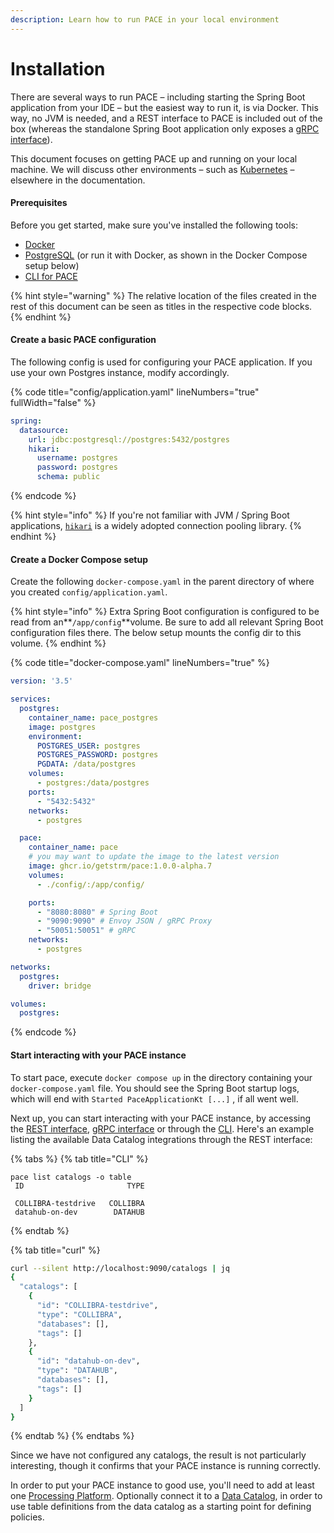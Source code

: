 ```yaml
---
description: Learn how to run PACE in your local environment
---
```


# Installation

There are several ways to run PACE – including starting the Spring Boot application from your IDE – but the easiest way to run it, is via Docker. This way, no JVM is needed, and a REST interface to PACE is included out of the box (whereas the standalone Spring Boot application only exposes a [gRPC interface](https://grpc.io/)).

This document focuses on getting PACE up and running on your local machine. We will discuss other environments – such as [Kubernetes](kubernetes-deployment.md) – elsewhere in the documentation.

#### Prerequisites

Before you get started, make sure you've installed the following tools:

* [Docker](https://www.docker.com/)
* [PostgreSQL](https://www.postgresql.org/) (or run it with Docker, as shown in the Docker Compose setup below)
* [CLI for PACE](https://github.com/getstrm/cli)

{% hint style="warning" %}
The relative location of the files created in the rest of this document can be seen as titles in the respective code blocks.
{% endhint %}

#### Create a basic PACE configuration

The following config is used for configuring your PACE application. If you use your own Postgres instance, modify accordingly.

{% code title="config/application.yaml" lineNumbers="true" fullWidth="false" %}
```yaml
spring:
  datasource:
    url: jdbc:postgresql://postgres:5432/postgres
    hikari:
      username: postgres
      password: postgres
      schema: public
```
{% endcode %}

{% hint style="info" %}
If you're not familiar with JVM / Spring Boot applications, [`hikari`](https://github.com/brettwooldridge/HikariCP) is a widely adopted connection pooling library.
{% endhint %}

#### Create a Docker Compose setup

Create the following `docker-compose.yaml` in the parent directory of where you created `config/application.yaml`.

{% hint style="info" %}
Extra Spring Boot configuration is configured to be read from an\*\*`/app/config`\*\*volume. Be sure to add all relevant Spring Boot configuration files there. The below setup mounts the config dir to this volume.
{% endhint %}

{% code title="docker-compose.yaml" lineNumbers="true" %}
```yaml
version: '3.5'

services:
  postgres:
    container_name: pace_postgres
    image: postgres
    environment:
      POSTGRES_USER: postgres
      POSTGRES_PASSWORD: postgres
      PGDATA: /data/postgres
    volumes:
      - postgres:/data/postgres
    ports:
      - "5432:5432"
    networks:
      - postgres

  pace:
    container_name: pace
    # you may want to update the image to the latest version
    image: ghcr.io/getstrm/pace:1.0.0-alpha.7
    volumes:
      - ./config/:/app/config/

    ports:
      - "8080:8080" # Spring Boot
      - "9090:9090" # Envoy JSON / gRPC Proxy
      - "50051:50051" # gRPC
    networks:
      - postgres

networks:
  postgres:
    driver: bridge

volumes:
  postgres:

```
{% endcode %}

#### Start interacting with your PACE instance

To start pace, execute `docker compose up` in the directory containing your `docker-compose.yaml` file. You should see the Spring Boot startup logs, which will end with `Started PaceApplicationKt [...]` , if all went well.

Next up, you can start interacting with your PACE instance, by accessing the [REST interface](../../reference/api-reference/rest.md), [gRPC interface](https://github.com/getstrm/pace/tree/alpha/protos) or through the [CLI](https://github.com/getstrm/cli). Here's an example listing the available Data Catalog integrations through the REST interface:

{% tabs %}
{% tab title="CLI" %}
```shell-session
pace list catalogs -o table
 ID                       TYPE

 COLLIBRA-testdrive   COLLIBRA
 datahub-on-dev        DATAHUB
```
{% endtab %}

{% tab title="curl" %}
```sh
curl --silent http://localhost:9090/catalogs | jq
{
  "catalogs": [
    {
      "id": "COLLIBRA-testdrive",
      "type": "COLLIBRA",
      "databases": [],
      "tags": []
    },
    {
      "id": "datahub-on-dev",
      "type": "DATAHUB",
      "databases": [],
      "tags": []
    }
  ]
}
```
{% endtab %}
{% endtabs %}

Since we have not configured any catalogs, the result is not particularly interesting, though it confirms that your PACE instance is running correctly.

In order to put your PACE instance to good use, you'll need to add at least one [Processing Platform](connect-a-processing-platform.md). Optionally connect it to a [Data Catalog](connect-a-data-catalog.md), in order to use table definitions from the data catalog as a starting point for defining policies.
